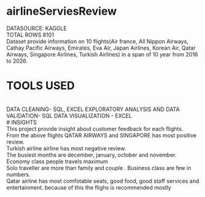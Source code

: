 # airlineServiesReview
DATASOURCE: KAGGLE<br>
TOTAL ROWS 8101<br>
Dataset provide information on 10 flights(Air france, All Nippon Airways, Cathay Pacific Airways, Emirates, Eva Air, Japan Airlines, Korean Air, Qatar Airways, Singapore Airlines, Turkish Airlines) in a span of 10 year from 2016 to 2026.
# TOOLS USED
<br>
DATA CLEANING- SQL, EXCEL
EXPLORATORY ANALYSIS AND DATA VALIDATION- SQL
DATA VISUALIZATION - EXCEL
<br>
# INSIGHTS
<br>
This project provide insight about customer feedback for each flights.
<br>
From the above flights QATAR AIRWAYS and SINGAPORE has most positive review.
<br>
Turkish airline airline has most negative review.
<br>
The busiest months are december, january, october and november.
<br>
Economy class people travels maximum
<br>
Solo traveller are more than family and couple . Business class are few in numbers.
<br>
Qatar airline has most comfotable seats, good food, good staff services and entertainment. because of this the flighs is recommended mostly




